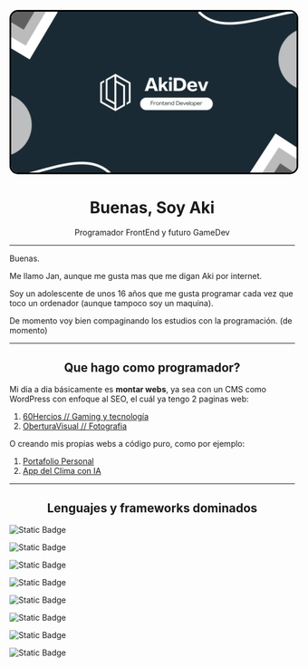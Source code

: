 <img src="./src/AkiDev Banner.webp"
style="border: 3px solid black;
        border-radius: 15px;"/>

<h1 align=center > Buenas, Soy Aki </h1>
<p align=center>Programador FrontEnd y futuro GameDev</p>
<hr>

Buenas.

Me llamo Jan, aunque me gusta mas que me digan Aki por internet.

Soy un adolescente de unos 16 años que me gusta programar cada vez que toco un ordenador (aunque tampoco soy un maquina).

De momento voy bien compaginando los estudios con la programación. (de momento)

<hr>

<h2 align=center style="border-bottom: none;"> Que hago como programador? </h2>

Mi dia a dia básicamente es <strong>montar webs</strong>, ya sea con un CMS como WordPress con enfoque al SEO, el cuál ya tengo 2 paginas web:

1. [60Hercios // Gaming y tecnología](https://60Hercios.com)
2. [OberturaVisual // Fotografia](https://oberturavisual.com)

O creando mis propias webs a código puro, como por ejemplo:

1. [Portafolio Personal](https://electrum10.github.io)
2. [App del Clima con IA](https://app-clima-vanillajs.netlify.app)

<hr>

<h2 align=center style="border-bottom: none;"> Lenguajes y frameworks dominados
</h2>

![Static Badge](https://img.shields.io/badge/HTML-orange?logo=HTML5)

![Static Badge](https://img.shields.io/badge/CSS-blue?logo=CSS3)

![Static Badge](https://img.shields.io/badge/JS-yellow?style=flat&logo=JSS)

![Static Badge](https://img.shields.io/badge/Astro-purple?style=flat&logo=Astro)

![Static Badge](https://img.shields.io/badge/React-darkblue?style=flat&logo=React)

![Static Badge](https://img.shields.io/badge/Python-lightblue?style=flat&logo=PYTHON)

![Static Badge](https://img.shields.io/badge/Arduino-00838b?style=flat&logo=arduino&logoColor=white)

![Static Badge](https://img.shields.io/badge/PHP-%237377AD?style=flat&logo=PHP&logoColor=white)



